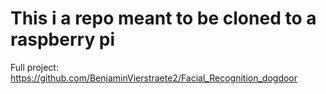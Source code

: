 # This i a repo meant to be cloned to a raspberry pi 

Full project: https://github.com/BenjaminVierstraete2/Facial_Recognition_dogdoor
